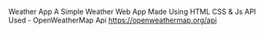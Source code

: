 Weather App
A Simple Weather Web App Made Using
HTML CSS & Js
API Used - OpenWeatherMap Api https://openweathermap.org/api
